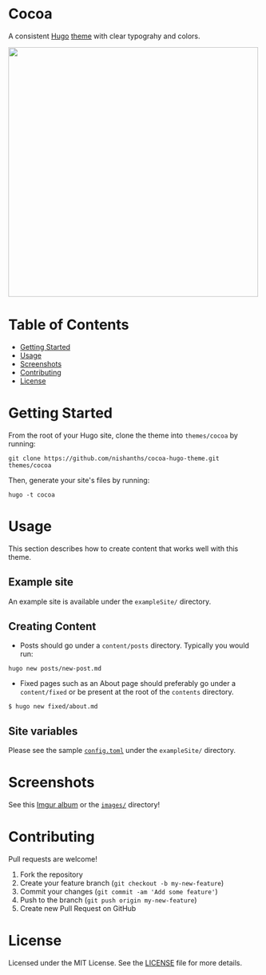 # Cocoa

A consistent [Hugo](http://gohugo.io) [theme](https://github.com/spf13/hugoThemes/) with clear typograhy and colors.

<img src="http://i.imgur.com/AJVyzJd.png" width="500">

# Table of Contents

* [Getting Started](#getting-started)
* [Usage](#usage)
* [Screenshots](#screenshots)
* [Contributing](#contributing)
* [License](#license)

# Getting Started 

From the root of your Hugo site, clone the theme into `themes/cocoa` by running:

````
git clone https://github.com/nishanths/cocoa-hugo-theme.git themes/cocoa
````

Then, generate your site's files by running:

````
hugo -t cocoa
````

# Usage

This section describes how to create content that works well with this theme.

## Example site

An example site is available under the `exampleSite/` directory. 

## Creating Content

* Posts should go under a `content/posts` directory. Typically you would run:

````
hugo new posts/new-post.md
````

* Fixed pages such as an About page should preferably go under a `content/fixed` or be present at the root of the `contents` directory.

````
$ hugo new fixed/about.md
````

## Site variables

Please see the sample [`config.toml`](https://github.com/nishanths/cocoa-hugo-theme/blob/master/exampleSite/config.toml) under the `exampleSite/` directory. 


# Screenshots

See this [Imgur album](http://imgur.com/a/skabh) or the [`images/`](https://github.com/nishanths/cocoa-hugo-theme/tree/master/images) directory!

# Contributing

Pull requests are welcome!

1. Fork the repository
2. Create your feature branch (`git checkout -b my-new-feature`)
3. Commit your changes (`git commit -am 'Add some feature'`)
4. Push to the branch (`git push origin my-new-feature`)
5. Create new Pull Request on GitHub

# License

Licensed under the MIT License. See the [LICENSE](https://github.com/nishanths/cocoa-hugo-theme/blob/master/LICENSE.md) file for more details.
